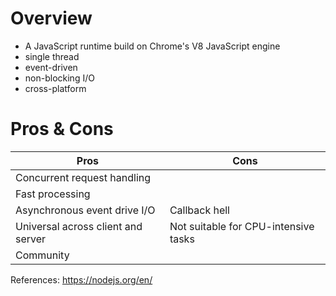 # Overview

* A JavaScript runtime build on Chrome's V8 JavaScript engine
* single thread
* event-driven
* non-blocking I/O
* cross-platform

# Pros & Cons

|Pros|Cons|
|---|---|
|Concurrent request handling||
|Fast processing||
|Asynchronous event drive I/O|Callback hell|
|Universal across client and server|Not suitable for CPU-intensive tasks|
|Community||

References:
https://nodejs.org/en/

